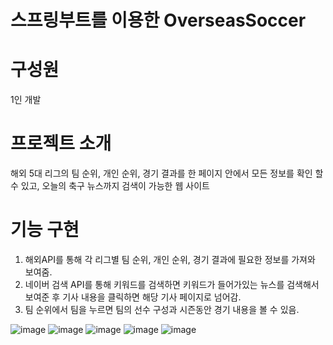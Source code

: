 # 스프링부트를 이용한 OverseasSoccer

# 구성원
1인 개발

# 프로젝트 소개
해외 5대 리그의 팀 순위, 개인 순위, 경기 결과를 한 페이지 안에서 모든 정보를 확인 할 수 있고, 오늘의 축구 뉴스까지 검색이 가능한 웹 사이트

# 기능 구현
1. 해외API를 통해 각 리그별 팀 순위, 개인 순위, 경기 결과에 필요한 정보를 가져와 보여줌.
2. 네이버 검색 API를 통해 키워드를 검색하면 키워드가 들어가있는 뉴스를 검색해서 보여준 후 기사 내용을 클릭하면 해당 기사 페이지로 넘어감.
3. 팀 순위에서 팀을 누르면 팀의 선수 구성과 시즌동안 경기 내용을 볼 수 있음.

![image](https://github.com/KangMinBeom/OverseasSoccer/assets/109460223/b6c070d7-7b8c-445c-984e-7ebdda405384)
![image](https://github.com/KangMinBeom/OverseasSoccer/assets/109460223/4d606623-7def-430b-b782-a89ad345ec21)
![image](https://github.com/KangMinBeom/OverseasSoccer/assets/109460223/18b23f76-e93a-4222-ab54-2eee5dbb88db)
![image](https://github.com/KangMinBeom/OverseasSoccer/assets/109460223/93d37232-2a94-4a1b-a3bd-37a5aeddf567)
![image](https://github.com/KangMinBeom/OverseasSoccer/assets/109460223/702f7159-61dc-4d16-8d29-d545caa17380)

